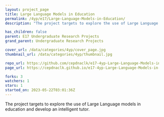 ```yaml
---
layout: project_page
title: Large Language Models in Education
permalink: /4yp/e17/Large-Language-Models-in-Education/
description: "The project targets to explore the use of Large Language models in education and develop an intelligent tutor. "

has_children: false
parent: E17 Undergraduate Research Projects
grand_parent: Undergraduate Research Projects

cover_url: /data/categories/4yp/cover_page.jpg
thumbnail_url: /data/categories/4yp/thumbnail.jpg

repo_url: https://github.com/cepdnaclk/e17-4yp-Large-Language-Models-in-Education
page_url: https://cepdnaclk.github.io/e17-4yp-Large-Language-Models-in-Education

forks: 3
watchers: 1
stars: 1
started_on: 2023-05-22T03:01:36Z
---
```

The project targets to explore the use of Large Language models in education and develop an intelligent tutor. 

